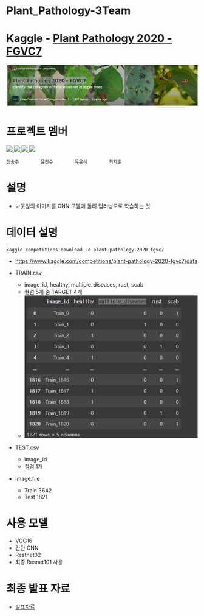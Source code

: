 # Plant_Pathology-3Team
# Kaggle - [Plant Pathology 2020 - FGVC7](https://www.kaggle.com/competitions/plant-pathology-2020-fgvc7/overview)

![Untitled](readmecapture/main.PNG)

# 프로젝트 멤버
<a href="https://github.com/songjooya">
    <img src="https://github.com/songjooya.png"
    width="100">
</a>
<a href="https://github.com/yjs6156">
    <img src="https://github.com/yjs6156.png"
    width="100">
</a>
<a href="https://github.com/yoonsic38">
    <img src="https://github.com/yoonsic38.png"
    width="100">
</a>
<a href="https://github.com/ji-hun-choi">
    <img src="https://github.com/ji-hun-choi.png"
    width="100">
</a>

```
전송주        윤진수        유윤식        최지훈
```

# 설명
- 나뭇잎의 이미지를 CNN 모델에 돌려 딥러닝으로 학습하는 것

# 데이터 설명
```
kaggle competitions download -c plant-pathology-2020-fgvc7
```
- https://www.kaggle.com/competitions/plant-pathology-2020-fgvc7/data
- TRAIN.csv
    - image_id, healthy, multiple_diseases, rust, scab
    - 컬럼 5개 중 TARGET 4개
    - ![Untitled](readmecapture/plot1.PNG)
    
- TEST.csv
    - image_id
    - 컬럼 1개
- image.file
    - Train 3642
    - Test 1821

# 사용 모델
- VGG16
- 간단 CNN
- Restnet32
- 최종 Resnet101 사용

# 최종 발표 자료
- [발표자료](./3조발표.ipynb)
